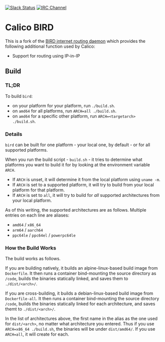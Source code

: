 
[![Slack Status](https://slack.projectcalico.org/badge.svg)](https://slack.projectcalico.org)
[![IRC Channel](https://img.shields.io/badge/irc-%23calico-blue.svg)](https://kiwiirc.com/client/irc.freenode.net/#calico)

# Calico BIRD

This is a fork of the [BIRD internet routing daemon](BIRD-README) which provides
the following additional function used by Calico:

-  Support for routing using IP-in-IP

## Build

### TL;DR

To build `bird`:

* on your platform for your platform, run `./build.sh`.
* on `amd64` for all platforms, run `ARCH=all ./build.sh`.
* on `amd64` for a specific other platform, run `ARCH=<targetarch> ./build.sh`.

### Details
`bird` can be built for one platform - your local one, by default - or for all supported platforms.

When you run the build script - `build.sh` - it tries to determine what platforms you want to build it for by looking at the environment variable `ARCH`.

* If `ARCH` is unset, it will determine it from the local platform using `uname -m`.
* If `ARCH` is set to a supported platform, it will try to build from your local platform for that platform.
* If `ARCH` is set to `all`, it will try to build for *all* supported architectures from your local platform.

As of this writing, the supported architectures are as follows. Multiple entries on each line are aliases:

* `amd64` / `x86_64`
* `arm64` / `aarch64`
* `ppc64le` / `ppc64el` / `powerpc64le`

### How the Build Works
The build works as follows.

If you are building natively, it builds an alpine-linux-based build image from `Dockerfile`. It then runs a container bind-mounting the source directory as `/code`, builds the binaries statically linked, and saves them to `./dist/<arch>/`.

If you are cross-building, it builds a debian-linux-based build image from `Dockerfile-all`. It then runs a container bind-mounting the source directory `/code`, builds the binaries statically linked for each architecture, and saves themt to `./dist/<arch>/`.

In the list of architectures above, the first name in the alias as the one used for `dist/<arch>`, no matter what architecture you entered. Thus if you use `ARCH=x86_64 ./build.sh`, the binaries will be under `dist/amd64/`. If you use `ARCH=all`, it will create for each.
